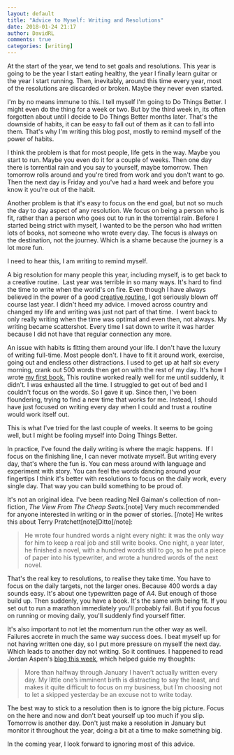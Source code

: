 ```yaml
---  
layout: default  
title: "Advice to Myself: Writing and Resolutions"  
date: 2018-01-24 21:17  
author: DavidRL  
comments: true  
categories: [writing]  
---  
```

At the start of the year, we tend to set goals and resolutions. This year is going to be the year I start eating healthy, the year I finally learn guitar or the year I start running. Then, inevitably, around this time every year, most of the resolutions are discarded or broken. Maybe they never even started.  

I'm by no means immune to this. I tell myself I'm going to Do Things Better. I might even do the thing for a week or two. But by the third week in, its often forgotten about until I decide to Do Things Better months later. That's the downside of habits, it can be easy to fall out of them as it can to fall into them. That's why I'm writing this blog post, mostly to remind myself of the power of habits.<!--more-->  

I think the problem is that for most people, life gets in the way. Maybe you start to run. Maybe you even do it for a couple of weeks. Then one day there is torrential rain and you say to yourself, maybe tomorrow. Then tomorrow rolls around and you're tired from work and you don't want to go. Then the next day is Friday and you've had a hard week and before you know it you're out of the habit.  

Another problem is that it's easy to focus on the end goal, but not so much the day to day aspect of any resolution. We focus on being a person who is fit, rather than a person who goes out to run in the torrential rain. Before I started being strict with myself, I wanted to be the person who had written lots of books, not someone who wrote every day. The focus is always on the destination, not the journey. Which is a shame because the journey is a lot more fun.  

I need to hear this, I am writing to remind myself.  

A big resolution for many people this year, including myself, is to get back to a creative routine.  Last year was terrible in so many ways. It's hard to find the time to write when the world's on fire. Even though I have always believed in the power of a good <a href="http://davidralphlewis.co.uk/the-importance-of-a-creative-routine/">creative routine,</a> I got seriously blown off course last year. I didn't heed my advice. I moved across country and changed my life and writing was just not part of that time.  I went back to only really writing when the time was optimal and even then, not always. My writing became scattershot. Every time I sat down to write it was harder because I did not have that regular connection any more.  

An issue with habits is fitting them around your life. I don't have the luxury of writing full-time. Most people don't. I have to fit it around work, exercise, going out and endless other distractions. I used to get up at half six every morning, crank out 500 words then get on with the rest of my day. It's how I wrote <a href="http://davidralphlewis.co.uk/books/amber-stars-one-night-of-stories/">my first book.</a> This routine worked really well for me until suddenly, it didn't. I was exhausted all the time. I struggled to get out of bed and I couldn't focus on the words. So I gave it up. Since then, I've been floundering, trying to find a new time that works for me. Instead, I should have just focused on writing every day when I could and trust a routine would work itself out.  

This is what I've tried for the last couple of weeks. It seems to be going well, but I might be fooling myself into Doing Things Better.  

In practice, I've found the daily writing is where the magic happens.  If I focus on the finishing line, I can never motivate myself. But writing every day, that's where the fun is. You can mess around with language and experiment with story. You can feel the words dancing around your fingertips I think it's better with resolutions to focus on the daily work, every single day. That way you can build something to be proud of.  

It's not an original idea. I've been reading Neil Gaiman's collection of non-fiction, *The View From The Cheap Seats*.[note] Very much recommended for anyone interested in writing or in the power of stories. [/note] He writes this about Terry Pratchett[note]Ditto[/note]:  

> He wrote four hundred words a night every night: it was the only way for him to keep a real job and still write books. One night, a year later, he finished a novel, with a hundred words still to go, so he put a piece of paper into his typewriter, and wrote a hundred words of the next novel.

That's the real key to resolutions, to realise they take time. You have to focus on the daily targets, not the larger ones. Because 400 words a day sounds easy. It's about one typewritten page of A4. But enough of those build up. Then suddenly, you have a book. It's the same with being fit. If you set out to run a marathon immediately you'll probably fail. But if you focus on running or moving daily, you'll suddenly find yourself fitter.  

It's also important to not let the momentum run the other way as well. Failures accrete in much the same way success does. I beat myself up for not having written one day, so I put more pressure on myself the next day. Which leads to another day not writing. So it continues. I happened to read Jordan Aspen's <a href="https://jordanelisheva.com/blog/writing-habit">blog this week,</a> which helped guide my thoughts:  

> More than halfway through January I haven’t actually written every day. My little one’s imminent birth is distracting to say the least, and makes it quite difficult to focus on my business, but I’m choosing not to let a skipped yesterday be an excuse not to write today.

The best way to stick to a resolution then is to ignore the big picture. Focus on the here and now and don't beat yourself up too much if you slip. Tomorrow is another day. Don't just make a resolution in January but monitor it throughout the year, doing a bit at a time to make something big.  

In the coming year, I look forward to ignoring most of this advice.  
